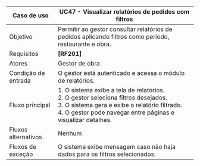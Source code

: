 | Caso de uso       | UC47 - Visualizar relatórios de pedidos com filtros       |
|-------------------|----------------------------------------------------|
| Objetivo          | Permitir ao gestor consultar relatórios de pedidos aplicando filtros como período, restaurante e obra. |
| Requisitos        | **[RF201]**                                        |
| Atores            | Gestor de obra                                     |
| Condição de entrada | O gestor está autenticado e acessa o módulo de relatórios. |
| Fluxo principal   | 1. O sistema exibe a tela de relatórios.<br>2. O gestor seleciona filtros desejados.<br>3. O sistema gera e exibe o relatório filtrado.<br>4. O gestor pode navegar entre páginas e visualizar detalhes. |
| Fluxos alternativos | Nenhum                                           |
| Fluxos de exceção | O sistema exibe mensagem caso não haja dados para os filtros selecionados. |
